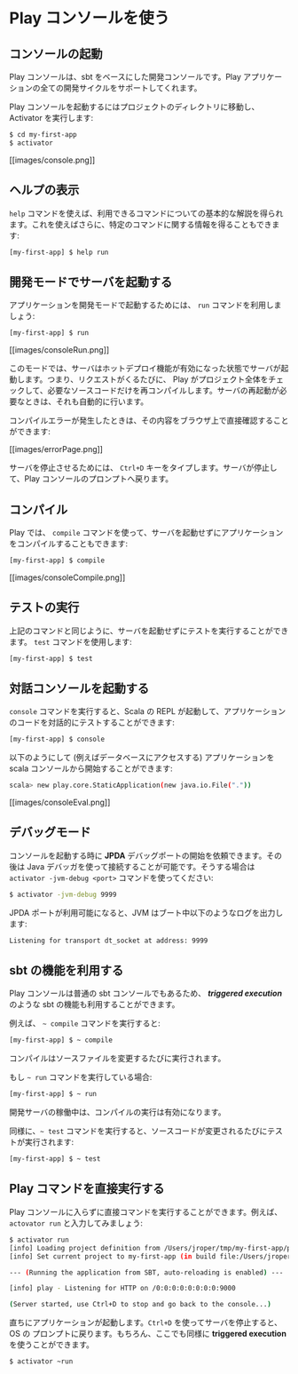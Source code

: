 <!--- Copyright (C) 2009-2015 Typesafe Inc. <http://www.typesafe.com> -->
<!--
# Using the Play console
-->
# Play コンソールを使う

<!--
## Launching the console
-->
## コンソールの起動

<!--
The Play console is a development console based on sbt that allows you to manage a Play application’s complete development cycle.
-->
Play コンソールは、sbt をベースにした開発コンソールです。Play アプリケーションの全ての開発サイクルをサポートしてくれます。

<!--
To launch the Play console, change to the directory of your project, and run Activator:
-->
Play コンソールを起動するにはプロジェクトのディレクトリに移動し、Activator を実行します:

```bash
$ cd my-first-app
$ activator
```

[[images/console.png]]

<!--
## Getting help
-->
## ヘルプの表示

<!--
Use the `help` command to get basic help about the available commands.  You can also use this with a specific command to get information about that command:
-->
`help` コマンドを使えば、利用できるコマンドについての基本的な解説を得られます。これを使えばさらに、特定のコマンドに関する情報を得ることもできます:

```bash
[my-first-app] $ help run
```

<!--
## Running the server in development mode
-->
## 開発モードでサーバを起動する

<!--
To run the current application in development mode, use the `run` command:
-->
アプリケーションを開発モードで起動するためには、 `run` コマンドを利用しましょう:

```bash
[my-first-app] $ run
```

[[images/consoleRun.png]]

<!--
In this mode, the server will be launched with the auto-reload feature enabled, meaning that for each request Play will check your project and recompile required sources. If needed the application will restart automatically.
-->
このモードでは、サーバはホットデプロイ機能が有効になった状態でサーバが起動します。つまり、リクエストがくるたびに、 Play がプロジェクト全体をチェックして、必要なソースコードだけを再コンパイルします。サーバの再起動が必要なときは、それも自動的に行います。

<!--
If there are any compilation errors you will see the result of the compilation directly in your browser:
-->
コンパイルエラーが発生したときは、その内容をブラウザ上で直接確認することができます:

[[images/errorPage.png]]

<!--
To stop the server, type `Crtl+D` key, and you will be returned to the Play console prompt.
-->
サーバを停止させるためには、 `Ctrl+D` キーをタイプします。サーバが停止して、Play コンソールのプロンプトへ戻ります。

<!--
## Compiling
-->
## コンパイル

<!--
In Play you can also compile your application without running the server. Just use the `compile` command:
-->
Play では、 `compile` コマンドを使って、サーバを起動せずにアプリケーションをコンパイルすることもできます:

```bash
[my-first-app] $ compile
```

[[images/consoleCompile.png]]

<!--
## Running the tests
-->
## テストの実行

<!--
Like the commands above, you can run your tests without running the server. Just use the `test` command:
-->
上記のコマンドと同じように、サーバを起動せずにテストを実行することができます。 `test` コマンドを使用します:

```bash
[my-first-app] $ test
```

<!--
## Launch the interactive console
-->
## 対話コンソールを起動する

<!--
Type `console` to enter the interactive Scala console, which allows you to test your code interactively:
-->
`console` コマンドを実行すると、Scala の REPL が起動して、アプリケーションのコードを対話的にテストすることができます:


```bash
[my-first-app] $ console
```

<!--
To start application inside scala console (e.g. to access database):
-->
以下のようにして (例えばデータベースにアクセスする) アプリケーションを scala コンソールから開始することができます:

```bash
scala> new play.core.StaticApplication(new java.io.File("."))
```

[[images/consoleEval.png]] 

<!--
## Debugging
-->
## デバッグモード

<!--
You can ask Play to start a **JPDA** debug port when starting the console. You can then connect using Java debugger. Use the `activator -jvm-debug <port>` command to do that:
-->
コンソールを起動する時に **JPDA** デバッグポートの開始を依頼できます。その後は Java デバッガを使って接続することが可能です。そうする場合は `activator -jvm-debug <port>` コマンドを使ってください:

```bash
$ activator -jvm-debug 9999
```

<!--
When a JPDA port is available, the JVM will log this line during boot:
-->
JPDA ポートが利用可能になると、JVM はブート中以下のようなログを出力します:

```bash
Listening for transport dt_socket at address: 9999
```

<!--
## Using sbt features
-->
## sbt の機能を利用する

<!--
The Play console is just a normal sbt console, so you can use sbt features such as **triggered execution**. 
-->
Play コンソールは普通の sbt コンソールでもあるため、 ***triggered execution*** のような sbt の機能も利用することができます。

<!--
For example, using `~ compile`:
-->
例えば、 `~ compile` コマンドを実行すると:

```bash
[my-first-app] $ ~ compile
```

<!--
The compilation will be triggered each time you change a source file.
-->
コンパイルはソースファイルを変更するたびに実行されます。

<!--
If you are using `~ run`:
-->
もし `~ run` コマンドを実行している場合:

```bash
[my-first-app] $ ~ run
```

<!--
The triggered compilation will be enabled while a development server is running.
-->
開発サーバの稼働中は、コンパイルの実行は有効になります。

<!--
You can also do the same for `~ test`, to continuously test your project each time you modify a source file:
-->
同様に、`~ test` コマンドを実行すると、ソースコードが変更されるたびにテストが実行されます:

```bash
[my-first-app] $ ~ test
```

<!--
## Using the play commands directly
-->
## Play コマンドを直接実行する

<!--
You can also run commands directly without entering the Play console. For example, enter `activator run`:
-->
Play コンソールに入らずに直接コマンドを実行することができます。例えば、 `actovator run` と入力してみましょう:

```bash
$ activator run
[info] Loading project definition from /Users/jroper/tmp/my-first-app/project
[info] Set current project to my-first-app (in build file:/Users/jroper/tmp/my-first-app/)

--- (Running the application from SBT, auto-reloading is enabled) ---

[info] play - Listening for HTTP on /0:0:0:0:0:0:0:0:9000

(Server started, use Ctrl+D to stop and go back to the console...)
```

<!--
The application starts directly. When you quit the server using `Ctrl+D`, you will come back to your OS prompt. Of course, the **triggered execution** is available here as well:
-->
直ちにアプリケーションが起動します。`Ctrl+D` を使ってサーバを停止すると、OS の プロンプトに戻ります。もちろん、ここでも同様に **triggered execution** を使うことができます。

```bash
$ activator ~run
```
